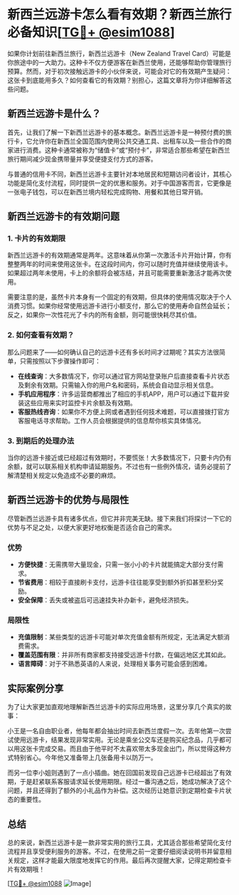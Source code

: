# 新西兰远游卡怎么看有效期？新西兰旅行必备知识[[TG💪+ @esim1088](https://t.me/s/esim1088)]

如果你计划前往新西兰旅行，新西兰远游卡（New Zealand Travel Card）可能是你旅途中的一大助力。这种卡不仅方便游客在新西兰使用，还能够帮助你管理旅行预算。然而，对于初次接触远游卡的小伙伴来说，可能会对它的有效期产生疑问：这张卡到底能用多久？如何查看它的有效期？别担心，这篇文章将为你详细解答这些问题。

## 新西兰远游卡是什么？

首先，让我们了解一下新西兰远游卡的基本概念。新西兰远游卡是一种预付费的旅行卡，它允许你在新西兰全国范围内使用公共交通工具、出租车以及一些合作的商家进行消费。这种卡通常被称为“储值卡”或“预付卡”，非常适合那些希望在新西兰旅行期间减少现金携带量并享受便捷支付方式的游客。

与普通的信用卡不同，新西兰远游卡主要针对本地居民和短期访问者设计，其核心功能是简化支付流程，同时提供一定的优惠和服务。对于中国游客而言，它更像是一张电子钱包，可以在新西兰境内轻松完成购物、用餐和其他日常开销。

## 新西兰远游卡的有效期问题

### 1. 卡片的有效期限

新西兰远游卡的有效期通常是两年。这意味着从你第一次激活卡片开始计算，你有整整两年的时间来使用这张卡。在这段时间内，你可以随时充值并继续使用该卡。如果超过两年未使用，卡上的余额将会被冻结，并且可能需要重新激活才能再次使用。

需要注意的是，虽然卡片本身有一个固定的有效期，但具体的使用情况取决于个人消费习惯。如果你经常使用远游卡进行小额支付，那么它的使用寿命自然会延长；反之，如果你一次性花光了卡内的所有金额，则可能很快耗尽其价值。

### 2. 如何查看有效期？

那么问题来了——如何确认自己的远游卡还有多长时间才过期呢？其实方法很简单，只需按照以下步骤操作即可：

- **在线查询**：大多数情况下，你可以通过官方网站登录账户后直接查看卡片状态及剩余有效期。只需输入你的用户名和密码，系统会自动显示相关信息。
- **手机应用程序**：许多运营商都推出了相应的手机APP，用户可以通过下载并安装这些应用来实时监控卡片余额及有效期。
- **客服热线咨询**：如果你不方便上网或者遇到任何技术难题，可以直接拨打官方客服电话寻求帮助。工作人员会根据提供的信息帮你核实具体情况。

### 3. 到期后的处理办法

当你的远游卡接近或已经超过有效期时，不要慌张！大多数情况下，只要卡内仍有余额，就可以联系相关机构申请延期服务。不过也有一些例外情况，请务必提前了解清楚相关规定以免造成不必要的麻烦。

## 新西兰远游卡的优势与局限性

尽管新西兰远游卡具有诸多优点，但它并非完美无缺。接下来我们将探讨一下它的优势与不足之处，以便大家更好地权衡是否适合自己的需求。

### 优势

- **方便快捷**：无需携带大量现金，只需一张小小的卡片就能搞定大部分支付需求。
- **节省费用**：相较于直接刷卡支付，远游卡往往能享受到额外折扣甚至积分奖励。
- **安全保障**：丢失或被盗后可迅速挂失补办新卡，避免经济损失。

### 局限性

- **充值限制**：某些类型的远游卡可能对单次充值金额有所规定，无法满足大额消费需求。
- **覆盖范围有限**：并非所有商家都支持接受远游卡付款，在偏远地区尤其如此。
- **语言障碍**：对于不熟悉英语的人来说，处理相关事务可能会感到困难。

## 实际案例分享

为了让大家更加直观地理解新西兰远游卡的实际应用场景，这里分享几个真实的故事：

小王是一名自由职业者，他每年都会抽出时间去新西兰度假一次。去年他第一次尝试使用远游卡，结果发现非常实用。无论是乘坐公交车还是购买纪念品，几乎都可以用这张卡完成交易。而且由于他平时不太喜欢带太多现金出门，所以觉得这种方式特别省心。今年他又准备带上几张备用卡以防万一。

而另一位李小姐则遇到了一点小插曲。她在回国前发现自己远游卡已经超出了有效期，于是赶紧联系客服请求延长使用期限。经过一番沟通之后，她成功解决了这个问题，并且还得到了额外的小礼品作为补偿。这次经历让她意识到定期检查卡片状态的重要性。

## 总结

总的来说，新西兰远游卡是一款非常实用的旅行工具，尤其适合那些希望简化支付流程并且享受便利服务的游客。不过，在使用之前一定要仔细阅读说明书并留意相关规定，这样才能最大限度地发挥它的作用。最后再次提醒大家，记得定期检查卡片有效期哦！

[[TG💪+ @esim1088](https://t.me/s/esim1088) ![Image](https://i.postimg.cc/4NQfJmqS/Snipaste-2025-05-13-00-14-12.png)]